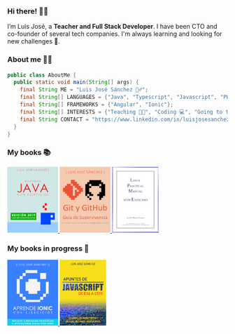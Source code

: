 ### Hi there! 👋🏻

I’m Luis José, a **Teacher and Full Stack Developer**. I have been CTO and co-founder of several tech companies. I'm always learning and looking for new challenges 🚀.

### About me 👨‍💻

```java
public class AboutMe {
  public static void main(String[] args) {
    final String ME = "Luis José Sánchez 🙋‍♂️";
    final String[] LANGUAGES = {"Java", "Typescript", "Javascript", "PHP", "SQL", "HTML", "CSS"};
    final String[] FRAMEWORKS = {"Angular", "Ionic"};
    final String[] INTERESTS = {"Teaching 👨‍🏫", "Coding 💻", "Going to the gym 🏋️‍♂️", "cars 🚗 and motorbikes 🏍️", "Vegetarian food 🥑"};
    final String CONTACT = "https://www.linkedin.com/in/luisjosesanchez/";
  }
}

```

### My books 📚

<a href="https://leanpub.com/aprendejava/">
  <img height="150" src="aprendejava.png">
</a>

<a href="https://leanpub.com/gitygithub/">
  <img height="150" src="gitygithub.jpg">
</a>

<a href="https://luisjose.org/assets/descargas/linux/linux_practical_manual_31_07_2014_en.pdf">
  <img height="150" src="linuxpracticalmanual.png">
</a>

### My books in progress 🚧

<a href="https://leanpub.com/aprendeionic/">
  <img height="150" src="aprendeionic.png">
</a>

<a href="https://leanpub.com/apuntesdejavascriptdees6aes10">
  <img height="150" src="apuntesdejavascript.jpg">
</a>
